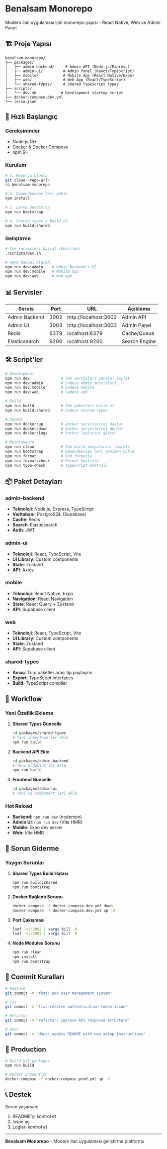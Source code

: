 # Benalsam Monorepo

Modern ilan uygulaması için monorepo yapısı - React Native, Web ve Admin Panel

## 🏗️ Proje Yapısı

```
benalsam-monorepo/
├── packages/
│   ├── admin-backend/     # Admin API (Node.js/Express)
│   ├── admin-ui/         # Admin Panel (React/TypeScript)
│   ├── mobile/           # Mobile App (React Native/Expo)
│   ├── web/              # Web App (React/TypeScript)
│   └── shared-types/     # Shared TypeScript Types
├── scripts/
│   └── dev.sh           # Development startup script
├── docker-compose.dev.yml
└── lerna.json
```

## 🚀 Hızlı Başlangıç

### Gereksinimler
- Node.js 18+
- Docker & Docker Compose
- npm 9+

### Kurulum

```bash
# 1. Repo'yu klonla
git clone <repo-url>
cd benalsam-monorepo

# 2. Dependencies'leri yükle
npm install

# 3. Lerna bootstrap
npm run bootstrap

# 4. Shared-types'ı build et
npm run build:shared
```

### Geliştirme

```bash
# Tüm servisleri başlat (Önerilen)
./scripts/dev.sh

# Veya manuel olarak:
npm run dev:admin    # Admin backend + UI
npm run dev:mobile   # Mobile app
npm run dev:web      # Web app
```

## 📊 Servisler

| Servis | Port | URL | Açıklama |
|--------|------|-----|----------|
| Admin Backend | 3002 | http://localhost:3002 | Admin API |
| Admin UI | 3003 | http://localhost:3003 | Admin Panel |
| Redis | 6379 | localhost:6379 | Cache/Queue |
| Elasticsearch | 9200 | localhost:9200 | Search Engine |

## 🛠️ Script'ler

```bash
# Development
npm run dev              # Tüm servisleri paralel başlat
npm run dev:admin        # Sadece admin servisleri
npm run dev:mobile       # Sadece mobile
npm run dev:web          # Sadece web

# Build
npm run build            # Tüm paketleri build et
npm run build:shared     # Sadece shared-types

# Docker
npm run docker:up        # Docker servislerini başlat
npm run docker:down      # Docker servislerini durdur
npm run docker:logs      # Docker loglarını göster

# Maintenance
npm run clean            # Tüm build dosyalarını temizle
npm run bootstrap        # Dependencies'leri yeniden yükle
npm run format           # Kod formatla
npm run format:check     # Format kontrolü
npm run type-check       # TypeScript kontrolü
```

## 📦 Paket Detayları

### admin-backend
- **Teknoloji**: Node.js, Express, TypeScript
- **Veritabanı**: PostgreSQL (Supabase)
- **Cache**: Redis
- **Search**: Elasticsearch
- **Auth**: JWT

### admin-ui
- **Teknoloji**: React, TypeScript, Vite
- **UI Library**: Custom components
- **State**: Zustand
- **API**: Axios

### mobile
- **Teknoloji**: React Native, Expo
- **Navigation**: React Navigation
- **State**: React Query + Zustand
- **API**: Supabase client

### web
- **Teknoloji**: React, TypeScript, Vite
- **UI Library**: Custom components
- **State**: Zustand
- **API**: Supabase client

### shared-types
- **Amaç**: Tüm paketler arası tip paylaşımı
- **Export**: TypeScript interfaces
- **Build**: TypeScript compiler

## 🔄 Workflow

### Yeni Özellik Ekleme

1. **Shared Types Güncelle**
   ```bash
   cd packages/shared-types
   # Yeni interface'ler ekle
   npm run build
   ```

2. **Backend API Ekle**
   ```bash
   cd packages/admin-backend
   # Yeni endpoint'ler ekle
   npm run build
   ```

3. **Frontend Güncelle**
   ```bash
   cd packages/admin-ui
   # Yeni UI component'leri ekle
   ```

### Hot Reload

- **Backend**: `npm run dev` (nodemon)
- **Admin UI**: `npm run dev` (Vite HMR)
- **Mobile**: Expo dev server
- **Web**: Vite HMR

## 🐛 Sorun Giderme

### Yaygın Sorunlar

1. **Shared Types Build Hatası**
   ```bash
   npm run build:shared
   npm run bootstrap
   ```

2. **Docker Bağlantı Sorunu**
   ```bash
   docker-compose -f docker-compose.dev.yml down
   docker-compose -f docker-compose.dev.yml up -d
   ```

3. **Port Çakışması**
   ```bash
   lsof -ti:3002 | xargs kill -9
   lsof -ti:3003 | xargs kill -9
   ```

4. **Node Modules Sorunu**
   ```bash
   npm run clean
   npm install
   npm run bootstrap
   ```

## 📝 Commit Kuralları

```bash
# Feature
git commit -m "feat: add user management system"

# Fix
git commit -m "fix: resolve authentication token issue"

# Refactor
git commit -m "refactor: improve API response structure"

# Docs
git commit -m "docs: update README with new setup instructions"
```

## 🚀 Production

```bash
# Build all packages
npm run build

# Docker production
docker-compose -f docker-compose.prod.yml up -d
```

## 📞 Destek

Sorun yaşarsan:
1. README'yi kontrol et
2. Issue aç
3. Logları kontrol et

---

**Benalsam Monorepo** - Modern ilan uygulaması geliştirme platformu 